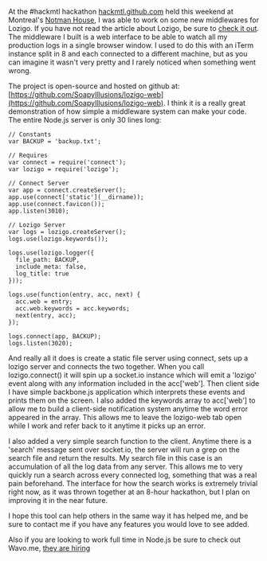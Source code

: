 At the #hackmtl hackathon [hackmtl.github.com](http://hackmtl.github.com/) held this weekend at Montreal's [Notman House](http://notman.org/en/), I was able to work on some new middlewares for Lozigo. If you have not read the article about Lozigo, be sure to [check it out](http://alexangelini.com/#posts/YnT2n54LCdE). The middleware I built is a web interface to be able to watch all my production logs in a single browser window. I used to do this with an iTerm instance split in 8 and each connected to a different machine, but as you can imagine it wasn't very pretty and I rarely noticed when something went wrong.

The project is open-source and hosted on github at: [https://github.com/SoapyIllusions/lozigo-web](https://github.com/SoapyIllusions/lozigo-web). I think it is a really great demonstration of how simple a middleware system can make your code. The entire Node.js server is only 30 lines long:

    // Constants
    var BACKUP = 'backup.txt';

    // Requires
    var connect = require('connect');
    var lozigo = require('lozigo');

    // Connect Server
    var app = connect.createServer();
    app.use(connect['static'](__dirname));
    app.use(connect.favicon());
    app.listen(3010);

    // Lozigo Server
    var logs = lozigo.createServer();
    logs.use(lozigo.keywords());

    logs.use(lozigo.logger({
      file_path: BACKUP,
      include_meta: false,
      log_title: true
    }));

    logs.use(function(entry, acc, next) {
      acc.web = entry;
      acc.web.keywords = acc.keywords;
      next(entry, acc);
    });

    logs.connect(app, BACKUP);
    logs.listen(3020);

And really all it does is create a static file server using connect, sets up a lozigo server and connects the two together. When you call lozigo.connect() it will spin up a socket.io instance which will emit a 'lozigo' event along with any information included in the acc['web']. Then client side I have simple backbone.js application which interprets these events and prints them on the screen. I also added the keywords array to acc['web'] to allow me to build a client-side notification system anytime the word error appeared in the array. This allows me to leave the lozigo-web tab open while I work and refer back to it anytime it picks up an error.

I also added a very simple search function to the client. Anytime there is a 'search' message sent over socket.io, the server will run a grep on the search file and return the results. My search file in this case is an accumulation of all the log data from any server. This allows me to very quickly run a search across every connected log, something that was a real pain beforehand. The interface for how the search works is extremely trivial right now, as it was thrown together at an 8-hour hackathon, but I plan on improving it in the near future.

I hope this tool can help others in the same way it has helped me, and be sure to contact me if you have any features you would love to see added.

Also if you are looking to work full time in Node.js be sure to check out Wavo.me, [they are hiring](http://blog.wavo.me/wavo-me-seeks-developers/)